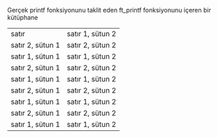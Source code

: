 Gerçek printf fonksiyonunu taklit eden ft_printf
fonksiyonunu içeren bir kütüphane

<table>
      <tr>
         <td>satır </td>
         <td>satır 1, sütun 2</td>
      </tr>
      <tr>
         <td>satır 2, sütun 1</td>
         <td>satır 2, sütun 2</td>
      </tr>
 <tr>
         <td>satır 1, sütun 1</td>
         <td>satır 1, sütun 2</td>
      </tr>
      <tr>
         <td>satır 2, sütun 1</td>
         <td>satır 2, sütun 2</td>
      </tr>
 <tr>
         <td>satır 1, sütun 1</td>
         <td>satır 1, sütun 2</td>
      </tr>
      <tr>
         <td>satır 2, sütun 1</td>
         <td>satır 2, sütun 2</td>
      </tr>
 <tr>
         <td>satır 1, sütun 1</td>
         <td>satır 1, sütun 2</td>
      </tr>
      <tr>
         <td>satır 2, sütun 1</td>
         <td>satır 2, sütun 2</td>
      </tr>
  <tr>
         <td>satır 1, sütun 1</td>
         <td>satır 1, sütun 2</td>
      </tr>
   </table>
